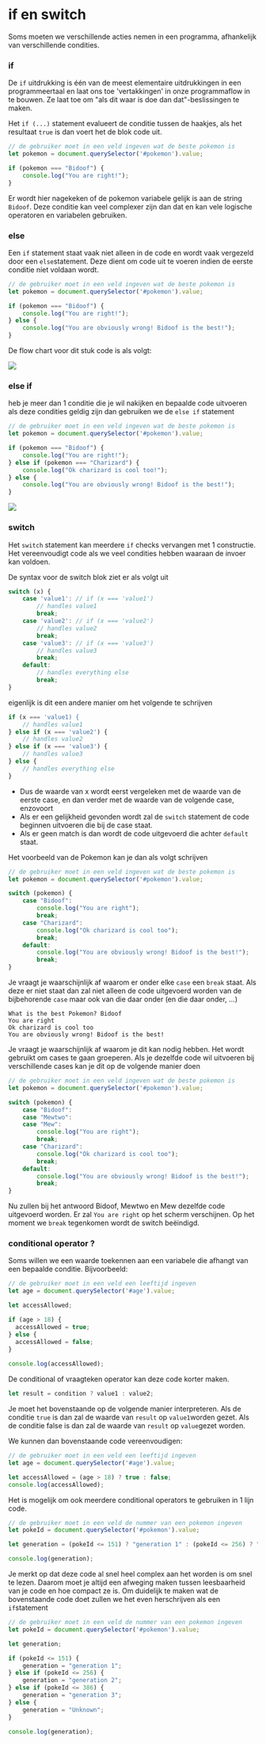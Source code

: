 # if en switch

Soms moeten we verschillende acties nemen in een programma, afhankelijk van verschillende condities.

### if

De `if` uitdrukking is één van de meest elementaire uitdrukkingen in een programmeertaal en laat ons toe 'vertakkingen' in onze programmaflow in te bouwen. Ze laat toe om "als dit waar is doe dan dat"-beslissingen te maken.

Het `if (...)` statement evalueert de conditie tussen de haakjes, als het resultaat `true` is dan voert het de blok code uit.

```js
// de gebruiker moet in een veld ingeven wat de beste pokemon is
let pokemon = document.querySelector('#pokemon').value;

if (pokemon === "Bidoof") {
    console.log("You are right!");
}
```

Er wordt hier nagekeken of de pokemon variabele gelijk is aan de string `Bidoof`. Deze conditie kan veel complexer zijn dan dat en kan vele logische operatoren en variabelen gebruiken.

### else

Een `if` statement staat vaak niet alleen in de code en wordt vaak vergezeld door een `else`statement. Deze dient om code uit te voeren indien de eerste conditie niet voldaan wordt.

```js
// de gebruiker moet in een veld ingeven wat de beste pokemon is
let pokemon = document.querySelector('#pokemon').value;

if (pokemon === "Bidoof") {
    console.log("You are right!");
} else {
    console.log("You are obviously wrong! Bidoof is the best!");
}
```

De flow chart voor dit stuk code is als volgt:

![](../../.gitbook/assets/code2flow_dXQkJR.png)

### else if

heb je meer dan 1 conditie die je wil nakijken en bepaalde code uitvoeren als deze condities geldig zijn dan gebruiken we de `else if` statement

```js
// de gebruiker moet in een veld ingeven wat de beste pokemon is
let pokemon = document.querySelector('#pokemon').value;

if (pokemon === "Bidoof") {
    console.log("You are right!");
} else if (pokemon === "Charizard") {
    console.log("Ok charizard is cool too!");
} else {
    console.log("You are obviously wrong! Bidoof is the best!");
}
```

![](../../.gitbook/assets/code2flow_ZjBPpH.png)

### switch

Het `switch` statement kan meerdere `if` checks vervangen met 1 constructie. Het vereenvoudigt code als we veel condities hebben waaraan de invoer kan voldoen.

De syntax voor de switch blok ziet er als volgt uit

```js
switch (x) {
    case 'value1': // if (x === 'value1')
        // handles value1
        break;
    case 'value2': // if (x === 'value2')
        // handles value2
        break;
    case 'value3': // if (x === 'value3')
        // handles value3
        break;
    default:
        // handles everything else
        break;
}
```

eigenlijk is dit een andere manier om het volgende te schrijven

```js
if (x === 'value1) {
    // handles value1
} else if (x === 'value2') {
    // handles value2
} else if (x === 'value3') {
    // handles value3
} else {
    // handles everything else
}
```

* Dus de waarde van x wordt eerst vergeleken met de waarde van de eerste case, en dan verder met de waarde van de volgende case, enzovoort
* Als er een gelijkheid gevonden wordt zal de `switch` statement de code beginnen uitvoeren die bij de case staat.
* Als er geen match is dan wordt de code uitgevoerd die achter `default` staat.

Het voorbeeld van de Pokemon kan je dan als volgt schrijven

```js
// de gebruiker moet in een veld ingeven wat de beste pokemon is
let pokemon = document.querySelector('#pokemon').value;

switch (pokemon) {
    case "Bidoof":
        console.log("You are right");
        break;
    case "Charizard":
        console.log("Ok charizard is cool too");
        break;
    default:
        console.log("You are obviously wrong! Bidoof is the best!");
        break;
}
```

Je vraagt je waarschijnlijk af waarom er onder elke `case` een `break` staat. Als deze er niet staat dan zal niet alleen de code uitgevoerd worden van de bijbehorende `case` maar ook van die daar onder (en die daar onder, ...)

```
What is the best Pokemon? Bidoof
You are right
Ok charizard is cool too
You are obviously wrong! Bidoof is the best!
```

Je vraagt je waarschijnlijk af waarom je dit kan nodig hebben. Het wordt gebruikt om cases te gaan groeperen. Als je dezelfde code wil uitvoeren bij verschillende cases kan je dit op de volgende manier doen

```js
// de gebruiker moet in een veld ingeven wat de beste pokemon is
let pokemon = document.querySelector('#pokemon').value;

switch (pokemon) {
    case "Bidoof":
    case "Mewtwo":
    case "Mew":
        console.log("You are right");
        break;
    case "Charizard":
        console.log("Ok charizard is cool too");
        break;
    default:
        console.log("You are obviously wrong! Bidoof is the best!");
        break;
}
```

Nu zullen bij het antwoord Bidoof, Mewtwo en Mew dezelfde code uitgevoerd worden. Er zal `You are right` op het scherm verschijnen. Op het moment we `break` tegenkomen wordt de switch beëindigd.

### conditional operator ?

Soms willen we een waarde toekennen aan een variabele die afhangt van een bepaalde conditie. Bijvoorbeeld:

```js
// de gebruiker moet in een veld een leeftijd ingeven
let age = document.querySelector('#age').value;

let accessAllowed;

if (age > 18) {
  accessAllowed = true;
} else {
  accessAllowed = false;
}
  
console.log(accessAllowed);
```

De conditional of vraagteken operator kan deze code korter maken.

```js
let result = condition ? value1 : value2;
```

Je moet het bovenstaande op de volgende manier interpreteren. Als de conditie `true` is dan zal de waarde van `result` op `value1`worden gezet. Als de conditie false is dan zal de waarde van `result` op `value`gezet worden.

We kunnen dan bovenstaande code vereenvoudigen:

```js
// de gebruiker moet in een veld een leeftijd ingeven
let age = document.querySelector('#age').value;

let accessAllowed = (age > 18) ? true : false;
console.log(accessAllowed);
```

Het is mogelijk om ook meerdere conditional operators te gebruiken in 1 lijn code.

```js
// de gebruiker moet in een veld de nummer van een pokemon ingeven
let pokeId = document.querySelector('#pokemon').value;

let generation = (pokeId <= 151) ? "generation 1" : (pokeId <= 256) ? "generation 2" : (pokeId <= 386) ? "generation 3" : "Unknown";

console.log(generation);
```

Je merkt op dat deze code al snel heel complex aan het worden is om snel te lezen. Daarom moet je altijd een afweging maken tussen leesbaarheid van je code en hoe compact ze is. Om duidelijk te maken wat de bovenstaande code doet zullen we het even herschrijven als een `if`statement

```js
// de gebruiker moet in een veld de nummer van een pokemon ingeven
let pokeId = document.querySelector('#pokemon').value;

let generation;

if (pokeId <= 151) {
    generation = "generation 1";
} else if (pokeId <= 256) { 
    generation = "generation 2";
} else if (pokeId <= 386) {
    generation = "generation 3";
} else {
    generation = "Unknown";
}

console.log(generation);
```
